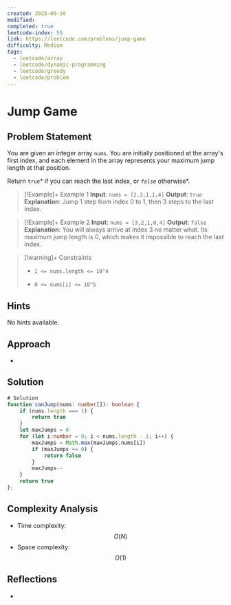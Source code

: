 ```yaml
---
created: 2025-09-10
modified:
completed: true
leetcode-index: 55
link: https://leetcode.com/problems/jump-game
difficulty: Medium
tags:
  - leetcode/array
  - leetcode/dynamic-programming
  - leetcode/greedy
  - leetcode/problem
---
```

# Jump Game

## Problem Statement
You are given an integer array `nums`. You are initially positioned at the array's first index, and each element in the array represents your maximum jump length at that position.

Return `true`* if you can reach the last index, or *`false`* otherwise*.

 

>[!Example]+ Example 1
>**Input**: `nums = [2,3,1,1,4]`
>**Output**: `true`
>**Explanation**:
>Jump 1 step from index 0 to 1, then 3 steps to the last index. 

>[!Example]+ Example 2
>**Input**: `nums = [3,2,1,0,4]`
>**Output**: `false`
>**Explanation**:
>You will always arrive at index 3 no matter what. Its maximum jump length is 0, which makes it impossible to reach the last index. 

>[!warning]+ Constraints
>- `1 <= nums.length <= 10^4`
>
>- `0 <= nums[i] <= 10^5`
## Hints
No hints available.
## Approach

- 
## Solution

```ts
# Solution
function canJump(nums: number[]): boolean {
    if (nums.length === 1) {
        return true
    }
    let maxJumps = 0
    for (let i:number = 0; i < nums.length - 1; i++) {
        maxJumps = Math.max(maxJumps,nums[i])
        if (maxJumps <= 0) {
            return false
        }
        maxJumps--
    }
    return true
};
```

## Complexity Analysis

- Time complexity: $$O(N)$$
- Space complexity: $$O(1)$$

## Reflections
- 